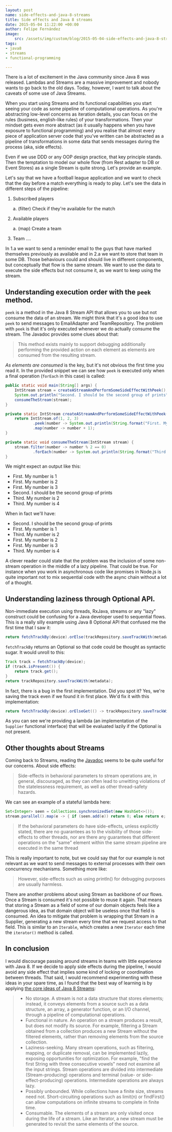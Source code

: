 ```yaml
---
layout: post
name: side-effects-and-java-8-streams
title: Side effects and Java 8 streams
date: 2015-05-04 11:22:00 +00:00
author: Felipe Fernández
image:
    src: /assets/img/custom/blog/2015-05-04-side-effects-and-java-8-streams/stream.jpg
tags:
- java8
- streams
- functional-programming

---
```


There is a lot of excitement in the Java community since Java 8 was released. Lambdas and Streams are a massive improvement and nobody wants to go back to the old days. Today, however, I want to talk about the caveats of some use of Java Streams.

When you start using Streams and its functional capabilities you start seeing your code as some pipeline of computational operations. As you're abstracting low-level concerns as iteration details, you can focus on the rules (business, english-like rules) of your transformations. Then your mindset gets even more abstract (as it usually happens when you have exposure to functional programming) and you realise that almost every piece of application server code that you've written can be abstracted as a pipeline of transformations in some data that sends messages during the process (aka, side effects).

Even if we use DDD or any OOP design practice, that key principle stands. Then the temptation to model our whole flow (from Rest adapter to DB or Event Stores) as a single Stream is quite strong. Let's provide an example.

Let's say that we have a football league application and we want to check that the day before a match everything is ready to play. Let's see the data in different steps of the pipeline:
 
1. Subscribed players

    a. (filter) Check if they're available for the match       

2. Available players

    a. (map) Create a team

3. Team ....             

In 1.a we want to send a reminder email to the guys that have marked themselves previously as available and in 2.a we want to store that team in some DB. Those behaviours could and should live in different components, but conceptually that flow is the same stream. We want to use the data to execute the side effects but not consume it, as we want to keep using the stream.

## Understanding execution order with the `peek` method.
 
`peek` is a method in the Java 8 Stream API that allows you to use but not consume the data of an stream. We might think that it's a good idea to use `peek` to send messages to EmailAdapter and TeamRepository. The problem with `peek` is that it's only executed whenever we do actually consume the stream. The Javadoc provides some clues about that:

> This method exists mainly to support debugging additionally performing the provided action on each element as elements are consumed from the resulting stream.

*As elements are consumed* is the key, but it's not obvious the first time you read it. In the provided snippet we can see how `peek` is executed only when a final operation (`forEach` in this case) is called:

```java
public static void main(String[] args) {
    IntStream stream = createAStreamAndPerformSomeSideEffectWithPeek();
    System.out.println("Second. I should be the second group of prints");
    consumeTheStream(stream);
}

private static IntStream createAStreamAndPerformSomeSideEffectWithPeek() {
    return IntStream.of(1, 2, 3)
            .peek(number -> System.out.println(String.format("First. My number is %d", number)))
            .map(number -> number + 1);
}

private static void consumeTheStream(IntStream stream) {
    stream.filter(number -> number % 2 == 0)
            .forEach(number -> System.out.println(String.format("Third. My number is %d", number)));
}
```

We might expect an output like this:

- First. My number is 1
- First. My number is 2
- First. My number is 3
- Second. I should be the second group of prints
- Third. My number is 2
- Third. My number is 4

When in fact we'll have:

- Second. I should be the second group of prints
- First. My number is 1
- Third. My number is 2
- First. My number is 2
- First. My number is 3
- Third. My number is 4

A clever reader could state that the problem was the inclusion of some non-stream operation in the middle of a lazy pipeline. That could be true. For instance when you work in asynchronous code like promises in Node.js is quite important not to mix sequential code with the async chain without a lot of a thought.

## Understanding laziness through Optional API.

Non-immediate execution using threads, RxJava, streams or any "lazy" construct could be confusing for a Java developer used to sequential flows. This is a really silly example using Java 8 Optional API that confused me the first time that I saw it:

```java
return fetchTrackBy(device).orElse(trackRepository.saveTrackWith(metadata));
```

`fetchTrackBy` returns an Optional so that code could be thought as syntactic sugar. It would unroll to this:

```java
Track track = fetchTrackBy(device);
if (track.isPresent()) {
    return track.get();
}
return trackRepository.saveTrackWith(metadata);
```

In fact, there is a bug in the first implementation. Did you spot it? Yes, we're saving the track even if we found it in first place. We'd fix it with this implementation:

```java
return fetchTrackBy(device).orElseGet(() -> trackRepository.saveTrackWith(metadata));
```

As you can see we're providing a lambda (an implementation of the `Supplier` functional interface) that will be evaluated lazily if the Optional is not present.

## Other thoughts about Streams

Coming back to Streams, reading the [Javadoc](https://docs.oracle.com/javase/8/docs/api/java/util/stream/package-summary.html) seems to be quite useful for our concerns. About side effects:

> Side-effects in behavioral parameters to stream operations are, in general, discouraged, as they can often lead to unwitting violations of the statelessness requirement, as well as other thread-safety hazards.

We can see an example of a stateful lambda here:

```java
Set<Integer> seen = Collections.synchronizedSet(new HashSet<>());
stream.parallel().map(e -> { if (seen.add(e)) return 0; else return e; })
```

> If the behavioral parameters do have side-effects, unless explicitly stated, there are no guarantees as to the visibility of those side-effects to other threads, nor are there any guarantees that different operations on the "same" element within the same stream pipeline are executed in the same thread

This is really important to note, but we could say that for our example is not relevant as we want to send messages to external processes with their own concurrency mechanisms. Something more like:

> However, side-effects such as using println() for debugging purposes are usually harmless.

There are another problems about using Stream as backbone of our flows. Once a Stream is consumed it's not possible to reuse it again. That means that storing a Stream as a field of some of our domain objects feels like a dangerous idea, as that domain object will be useless once that field is consumed. An idea to mitigate that problem is wrapping that Stream in a Supplier, generating a new stream every time that we request access to that field. This is similar to an `Iterable`, which creates a new `Iterator` each time the `iterator()` method is called.

## In conclusion

I would discourage passing around streams in teams with little experience with Java 8. If we decide to apply side effects during the pipeline, I would avoid any side effect that implies some kind of locking or coordination between threads. That said, I would recommend experimenting with these ideas in your spare time, as I found that the best way of learning is by applying [the core ideas of Java 8 Streams](https://docs.oracle.com/javase/8/docs/api/java/util/stream/package-summary.html#package.description):

> * No storage. A stream is not a data structure that stores elements; instead, it conveys elements from a source such as a data structure, an array, a generator function, or an I/O channel, through a pipeline of computational operations.
> * Functional in nature. An operation on a stream produces a result, but does not modify its source. For example, filtering a Stream obtained from a collection produces a new Stream without the filtered elements, rather than removing elements from the source collection.
> * Laziness-seeking. Many stream operations, such as filtering, mapping, or duplicate removal, can be implemented lazily, exposing opportunities for optimization. For example, "find the first String with three consecutive vowels" need not examine all the input strings. Stream operations are divided into intermediate (Stream-producing) operations and terminal (value- or side-effect-producing) operations. Intermediate operations are always lazy.
> * Possibly unbounded. While collections have a finite size, streams need not. Short-circuiting operations such as limit(n) or findFirst() can allow computations on infinite streams to complete in finite time.
> * Consumable. The elements of a stream are only visited once during the life of a stream. Like an Iterator, a new stream must be generated to revisit the same elements of the source.
